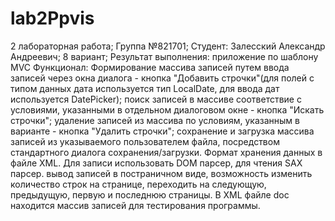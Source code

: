 # lab2Ppvis
2 лабораторная работа;
Группа №821701;
Студент: Залесский Александр Андреевич;
8 вариант;
Результат выполнения: приложение по шаблону MVC
Функционал: Формирование массива записей путем ввода записей через окна диалога - кнопка "Добавить строчки"(для полей с типом данных дата используется тип LocalDate, для ввода дат используется DatePicker);
            поиск записей в массиве соответствие с условиями, указанными в отдельном диалоговом окне - кнопка "Искать строчки";
            удаление записей из массива по условиям, указанным в варианте - кнопка "Удалить строчки";
            сохранение и загрузка массива записей из указываемого пользователем файла, посредством стандартного диалога сохранения/загрузки. Формат хранения данных в файле XML. Для записи использовать DOM парсер, для чтения SAX парсер.
            вывод записей в постраничном виде, возможность изменить количество строк на странице, переходить на следующую, предыдущую, первую и последнюю страницы.
В XML файле doс находится массив записей для тестирования программы.
